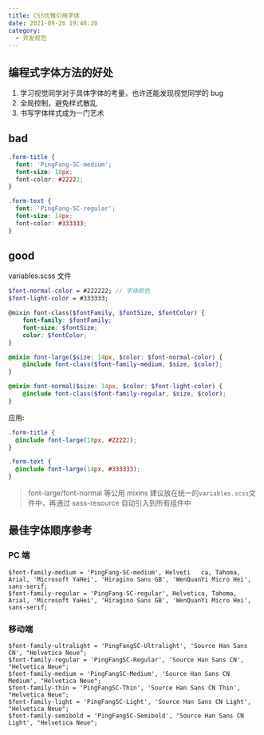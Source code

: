 ```yaml
---
title: CSS优雅引用字体
date: 2021-09-26 19:48:20
category:
  - 开发规范
---
```


## 编程式字体方法的好处

1. 学习视觉同学对于具体字体的考量，也许还能发现视觉同学的 bug
2. 全局控制，避免样式散乱
3. 书写字体样式成为一门艺术

## bad

```css
.form-title {
  font: 'PingFang-SC-medium';
  font-size: 18px;
  font-color: #22222;
}

.form-text {
  font: 'PingFang-SC-regular';
  font-size: 14px;
  font-color: #333333;
}
```

## good

variables.scss 文件

```scss
$font-normal-color = #222222; // 字体颜色
$font-light-color = #333333;

@mixin font-class($fontFamily, $fontSize, $fontColor) {
    font-family: $fontFamily;
    font-size: $fontSize;
    color: $fontColor;
}

@mixin font-large($size: 14px, $color: $font-normal-color) {
    @include font-class($font-family-medium, $size, $color);
}

@mixin font-normal($size: 14px, $color: $font-light-color) {
    @include font-class($font-family-regular, $size, $color);
}
```

应用:

```scss
.form-title {
  @include font-large(18px, #22222);
}

.form-text {
  @include font-large(14px, #333333);
}
```

> font-large/font-normal 等公用 mixins 建议放在统一的`variables.scss`文件中，再通过 sass-resource 自动引入到所有组件中

## 最佳字体顺序参考

### PC 端

```
$font-family-medium = 'PingFang-SC-medium', Helveti   ca, Tahoma, Arial, 'Microsoft YaHei', 'Hiragino Sans GB', 'WenQuanYi Micro Hei', sans-serif;
$font-family-regular = 'PingFang-SC-regular', Helvetica, Tahoma, Arial, 'Microsoft YaHei', 'Hiragino Sans GB', 'WenQuanYi Micro Hei', sans-serif;
```

### 移动端

```
$font-family-ultralight = 'PingFangSC-Ultralight', 'Source Han Sans CN', "Helvetica Neue";
$font-family-regular = 'PingFangSC-Regular', 'Source Han Sans CN', "Helvetica Neue";
$font-family-medium = 'PingFangSC-Medium', 'Source Han Sans CN Medium', "Helvetica Neue";
$font-family-thin = 'PingFangSC-Thin', 'Source Han Sans CN Thin', "Helvetica Neue";
$font-family-light = 'PingFangSC-Light', 'Source Han Sans CN Light', "Helvetica Neue";
$font-family-semibold = 'PingFangSC-Semibold', 'Source Han Sans CN Light', "Helvetica Neue";
```
